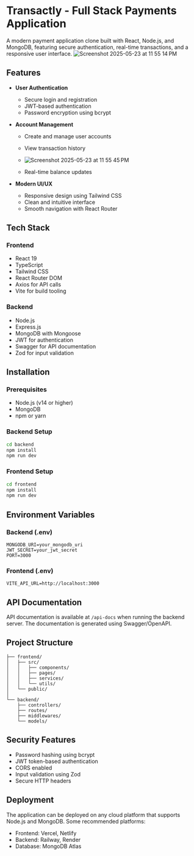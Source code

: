 # Transactly - Full Stack Payments Application

A modern payment application clone built with React, Node.js, and MongoDB, featuring secure authentication, real-time transactions, and a responsive user interface.
![Screenshot 2025-05-23 at 11 55 14 PM](https://github.com/user-attachments/assets/f6dbe5b4-094f-4854-8828-74b00b46efd7)

## Features

- **User Authentication**
  - Secure login and registration
  - JWT-based authentication
  - Password encryption using bcrypt

- **Account Management**
  - Create and manage user accounts
  - View transaction history
  - ![Screenshot 2025-05-23 at 11 55 45 PM](https://github.com/user-attachments/assets/24cf8cd3-3fb1-4732-a763-4314c7155f9a)

  - Real-time balance updates

- **Modern UI/UX**
  - Responsive design using Tailwind CSS
  - Clean and intuitive interface
  - Smooth navigation with React Router

## Tech Stack

### Frontend
- React 19
- TypeScript
- Tailwind CSS
- React Router DOM
- Axios for API calls
- Vite for build tooling

### Backend
- Node.js
- Express.js
- MongoDB with Mongoose
- JWT for authentication
- Swagger for API documentation
- Zod for input validation

## Installation

### Prerequisites
- Node.js (v14 or higher)
- MongoDB
- npm or yarn

### Backend Setup
```bash
cd backend
npm install
npm run dev
```

### Frontend Setup
```bash
cd frontend
npm install
npm run dev
```

## Environment Variables

### Backend (.env)
```
MONGODB_URI=your_mongodb_uri
JWT_SECRET=your_jwt_secret
PORT=3000
```

### Frontend (.env)
```
VITE_API_URL=http://localhost:3000
```

## API Documentation

API documentation is available at `/api-docs` when running the backend server. The documentation is generated using Swagger/OpenAPI.

## Project Structure

```
├── frontend/
│   ├── src/
│   │   ├── components/
│   │   ├── pages/
│   │   ├── services/
│   │   └── utils/
│   └── public/
│
└── backend/
    ├── controllers/
    ├── routes/
    ├── middlewares/
    └── models/
```

## Security Features

- Password hashing using bcrypt
- JWT token-based authentication
- CORS enabled
- Input validation using Zod
- Secure HTTP headers

## Deployment

The application can be deployed on any cloud platform that supports Node.js and MongoDB. Some recommended platforms:
- Frontend: Vercel, Netlify
- Backend: Railway, Render
- Database: MongoDB Atlas



